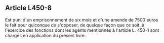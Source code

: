 Article L450-8
----
Est puni d'un emprisonnement de six mois et d'une amende de 7500 euros le fait
pour quiconque de s'opposer, de quelque façon que ce soit, à l'exercice des
fonctions dont les agents mentionnés à l'article L. 450-1 sont chargés en
application du présent livre.
